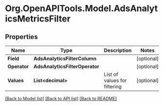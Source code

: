 # Org.OpenAPITools.Model.AdsAnalyticsMetricsFilter

## Properties

Name | Type | Description | Notes
------------ | ------------- | ------------- | -------------
**Field** | **AdsAnalyticsFilterColumn** |  | [optional] 
**Operator** | **AdsAnalyticsFilterOperator** |  | [optional] 
**Values** | **List&lt;decimal&gt;** | List of values for filtering | [optional] 

[[Back to Model list]](../README.md#documentation-for-models) [[Back to API list]](../README.md#documentation-for-api-endpoints) [[Back to README]](../README.md)

